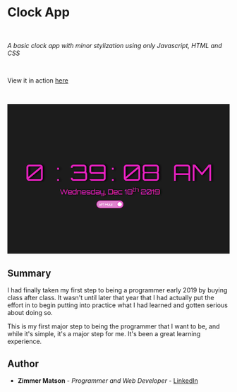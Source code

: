 # Clock App

<br>

_A basic clock app with minor stylization using only Javascript, HTML and CSS_

<br>

View it in action [here](https://hahaketchup.github.io/Clock-App/)

<br>

![ScreenShot](Clock.png)

## Summary

I had finally taken my first step to being a programmer early 2019 by buying class after class. It wasn't until later that year that I had actually put the effort in to begin putting into practice what I had learned and gotten serious about doing so.

This is my first major step to being the programmer that I want to be, and while it's simple, it's a major step for me. It's been a great learning experience.

## Author

* **Zimmer Matson** - *Programmer and Web Developer* - [LinkedIn](https://www.linkedin.com/in/zimmer-matson-2564b6142/)